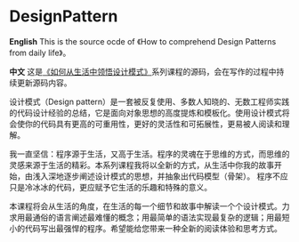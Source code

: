 # DesignPattern
**English**
This is the source ocde of 《How to comprehend Design Patterns from daily life》。

**中文**
这是[《如何从生活中领悟设计模式》](http://gitbook.cn/gitchat/column/5a1c24de28554541fbc8f2e8)系列课程的源码，会在写作的过程中持续更新源码内容。

设计模式（Design pattern）是一套被反复使用、多数人知晓的、无数工程师实践的代码设计经验的总结，它是面向对象思想的高度提炼和模板化。使用设计模式将会使你的代码具有更高的可重用性，更好的灵活性和可拓展性，更易被人阅读和理解。

我一直坚信：程序源于生活，又高于生活。程序的灵魂在于思维的方式，而思维的灵感来源于生活的精彩。本系列课程我将以全新的方式，从生活中你我的故事开始，由浅入深地逐步阐述设计模式的思想，并抽象出代码模型（骨架）。 程序不应只是冷冰冰的代码，更应赋予它生活的乐趣和特殊的意义。

本课程将会从生活的角度，在生活的每一个细节和故事中解读一个个设计模式。力求用最通俗的语言阐述最难懂的概念；用最简单的语法实现最复杂的逻辑；用最短小的代码写出最强悍的程序。希望能给您带来一种全新的阅读体验和思考方式。
